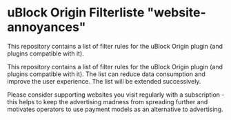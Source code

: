 # uBlock Origin Filterliste "website-annoyances"

This repository contains a list of filter rules for the uBlock Origin plugin (and plugins compatible with it).

This repository contains a list of filter rules for the uBlock Origin plugin (and plugins compatible with it). The list can reduce data consumption and improve the user experience. The list will be extended successively.

Please consider supporting websites you visit regularly with a subscription - this helps to keep the advertising madness from spreading further and motivates operators to use payment models as an alternative to advertising.
